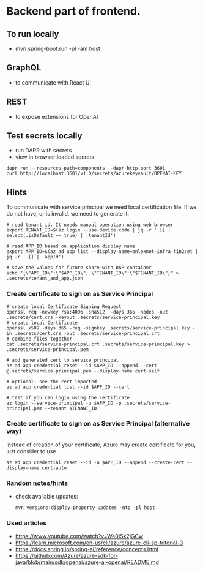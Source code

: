 # Backend part of frontend.

## To run locally
- mvn spring-boot:run -pl -am host

## GraphQL
- to communicate with React UI

## REST
- to expose extensions for OpenAI

## Test secrets locally
- run DAPR with secrets
- view in browser loaded secrets
```
dapr run --resources-path=components --dapr-http-port 3601
curl http://localhost:3601/v1.0/secrets/azurekeyvault/OPENAI-KEY
```

## Hints
To communicate with service principal we need local certification file. If we do not have, or is invalid, we need to generate it:
```
# read tenant id. It needs manual operation using web browser
export TENANT_ID=$(az login --use-device-code | jq -r '.[] | select(.isDefault == true) | .tenantId')

# read APP_ID based on application display name
export APP_ID=$(az ad app list --display-name=onlexnet-infra-fin2set | jq -r '.[] | .appId')

# save the values for future share with DAP container
echo "{\"APP_ID\":\"$APP_ID\", \"TENANT_ID\":\"$TENANT_ID\"}" > .secrets/tenant_and_app.json
```

### Create certificate to sign on as Service Principal
```
# create local Certificate Signing Request
openssl req -newkey rsa:4096 -sha512  -days 365 -nodes -out .secrets/cert.crs -keyout .secrets/service-principal.key
# create local Certificate
openssl x509 -days 365 -req -signkey .secrets/service-principal.key -in .secrets/cert.crs -out .secrets/service-principal.crt
# combine files together
cat .secrets/service-principal.crt .secrets/service-principal.key > .secrets/service-principal.pem

# add generated cert to service principal
az ad app credential reset --id $APP_ID --append --cert @.secrets/service-principal.pem --display-name cert-self

# optional: see the cert imported
az ad app credential list --id $APP_ID --cert

# test if you can login using the certificate
az login --service-principal -u $APP_ID -p .secrets/service-principal.pem --tenant $TENANT_ID
```

### Create certificate to sign on as Service Principal (alternative way)
instead of creation of your certificate, Azure may create certificate for you, just consider to use
```
az ad app credential reset --id -u $APP_ID --append --create-cert --display-name cert-auto
```

### Random notes/hints
- check available updates:
  ```
  mvn versions:display-property-updates -ntp -pl host
  ```

### Used articles
- https://www.youtube.com/watch?v=We0ISk2jGCw
- https://learn.microsoft.com/en-us/cli/azure/azure-cli-sp-tutorial-3
- https://docs.spring.io/spring-ai/reference/concepts.html
- https://github.com/Azure/azure-sdk-for-java/blob/main/sdk/openai/azure-ai-openai/README.md
